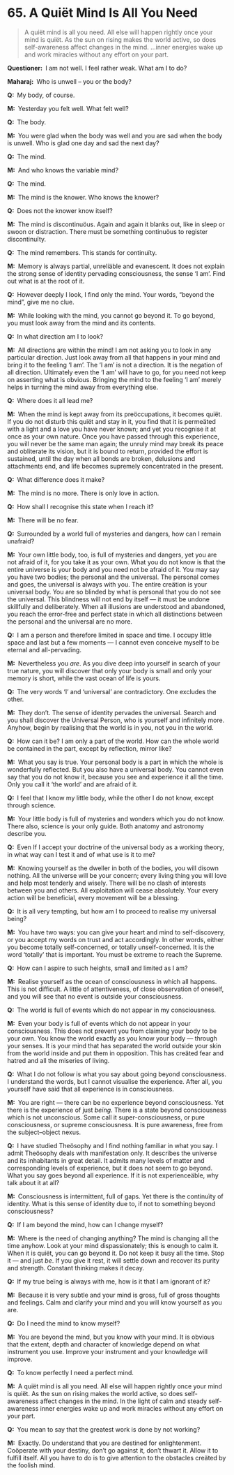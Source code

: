 # 65. A Quiët Mind Is All You Need

>A quiët mind is all you need. All else will happen rightly once your mind is quiët. As the sun on rising makes the world active, so does self-awareness affect changes in the mind. …inner energies wake up and work miracles without any effort on your part.

**Questioner:**&ensp;I am not well. I feel rather weak. What am I to do?

**Maharaj:**&ensp;Who is unwell – you or the body?

**Q:**&ensp;My body, of course.

**M:**&ensp;Yesterday you felt well. What felt well?

**Q:**&ensp;The body.

**M:**&ensp;You were glad when the body was well and you are sad when the body is unwell. Who is glad one day and sad the next day?

**Q:**&ensp;The mind.

**M:**&ensp;And who knows the variable mind?

**Q:**&ensp;The mind.

**M:**&ensp;The mind is the knower. Who knows the knower?

**Q:**&ensp;Does not the knower know itself?

**M:**&ensp;The mind is discontinuöus. Again and again it blanks out, like in sleep or swoon or distraction. There must be something continuöus to register discontinuïty.

**Q:**&ensp;The mind remembers. This stands for continuïty.

**M:**&ensp;Memory is always partial, unreliäble and evanescent. It does not explain the strong sense of identity pervading consciousness, the sense ‘I am’. Find out what is at the root of it.

**Q:**&ensp;However deeply I look, I find only the mind. Your words, “beyond the mind”, give me no clue.

**M:**&ensp;While looking with the mind, you cannot go beyond it. To go beyond, you must look away from the mind and its contents.

**Q:**&ensp;In what direction am I to look?

**M:**&ensp;All directions are within the mind! I am not asking you to look in any particular direction. Just look away from all that happens in your mind and bring it to the feeling ‘I am’. The ‘I am’ is not a direction. It is the negation of all direction. Ultimately even the ‘I am’ will have to go, for you need not keep on asserting what is obvious. Bringing the mind to the feeling ‘I am’ merely helps in turning the mind away from everything else.

**Q:**&ensp;Where does it all lead me?

**M:**&ensp;When the mind is kept away from its preöccupations, it becomes quiët. If you do not disturb this quiët and stay in it, you find that it is permeäted with a light and a love you have never known; and yet you recognise it at once as your own nature. Once you have passed through this experience, you will never be the same man again; the unruly mind may break its peace and obliterate its vision, but it is bound to return, provided the effort is sustained, until the day when all bonds are broken, delusions and attachments end, and life becomes supremely concentrated in the present.

**Q:**&ensp;What difference does it make?

**M:**&ensp;The mind is no more. There is only love in action.

**Q:**&ensp;How shall I recognise this state when I reach it?

**M:**&ensp;There will be no fear.

**Q:**&ensp;Surrounded by a world full of mysteries and dangers, how can I remain unafraid?

**M:**&ensp;Your own little body, too, is full of mysteries and dangers, yet you are not afraid of it, for you take it as your own. What you do not know is that the entire universe is your body and you need not be afraid of it. You may say you have two bodies; the personal and the universal. The personal comes and goes, the universal is always with you. The entire creätion is your universal body. You are so blinded by what is personal that you do not see the universal. This blindness will not end by itself — it must be undone skillfully and deliberately. When all illusions are understood and abandoned, you reach the error-free and perfect state in which all distinctions between the personal and the universal are no more.

**Q:**&ensp;I am a person and therefore limited in space and time. I occupy little space and last but a few moments — I cannot even conceive myself to be eternal and all-pervading.

**M:**&ensp;Nevertheless you *are*. As you dive deep into yourself in search of your true nature, you will discover that only your body is small and only your memory is short, while the vast ocean of life is yours.

**Q:**&ensp;The very words ‘I’ and ‘universal’ are contradictory. One excludes the other.

**M:**&ensp;They don’t. The sense of identity pervades the universal. Search and you shall discover the Universal Person, who is yourself and infinitely more. Anyhow, begin by realising that the world is in you, not you in the world.

**Q:**&ensp;How can it be? I am only a part of the world. How can the whole world be contained in the part, except by reflection, mirror like?

**M:**&ensp;What you say is true. Your personal body is a part in which the whole is wonderfully reflected. But you also have a universal body. You cannot even say that you do not know it, because you see and experience it all the time. Only you call it ‘the world’ and are afraid of it.

**Q:**&ensp;I feel that I know my little body, while the other I do not know, except through science.

**M:**&ensp;Your little body is full of mysteries and wonders which you do not know. There also, science is your only guide. Both anatomy and astronomy describe you.

**Q:**&ensp;Even If I accept your doctrine of the universal body as a working theory, in what way can I test it and of what use is it to me?

**M:**&ensp;Knowing yourself as the dweller in both of the bodies, you will disown nothing. All the universe will be your concern; every living thing you will love and help most tenderly and wisely. There will be no clash of interests between you and others. All exploitation will cease absolutely. Your every action will be beneficial, every movement will be a blessing.

**Q:**&ensp;It is all very tempting, but how am I to proceed to realise my universal being?

**M:**&ensp;You have two ways: you can give your heart and mind to self-discovery, or you accept my words on trust and act accordingly. In other words, either you become totally self-concerned, or totally unself-concerned. It is the word ‘totally’ that is important. You must be extreme to reach the Supreme.

**Q:**&ensp;How can I aspire to such heights, small and limited as I am?

**M:**&ensp;Realise yourself as the ocean of consciousness in which all happens. This is not difficult. A little of attentiveness, of close observation of oneself, and you will see that no event is outside your consciousness.

**Q:**&ensp;The world is full of events which do not appear in my consciousness.

**M:**&ensp;Even your body is full of events which do not appear in your consciousness. This does not prevent you from claiming your body to be your own. You know the world exactly as you know your body — through your senses. It is your mind that has separated the world outside your skin from the world inside and put them in opposition. This has creäted fear and hatred and all the miseries of living.

**Q:**&ensp;What I do not follow is what you say about going beyond consciousness. I understand the words, but I cannot visualise the experience. After all, you yourself have said that all experience is in consciousness.

**M:**&ensp;You are right — there can be no experience beyond consciousness. Yet there is the experience of just *beïng*. There is a state beyond consciousness which is not unconscious. Some call it super-consciousness, or pure consciousness, or supreme consciousness. It is pure awareness, free from the subject–object nexus.

**Q:**&ensp;I have studied Theösophy and I find nothing familiar in what you say. I admit Theösophy deals with manifestation only. It describes the universe and its inhabitants in great detail. It admits many levels of matter and corresponding levels of experience, but it does not seem to go beyond. What you say goes beyond all experience. If it is not experienceäble, why talk about it at all?

**M:**&ensp;Consciousness is intermittent, full of gaps. Yet there is the continuïty of identity. What is this sense of identity due to, if not to something beyond consciousness?

**Q:**&ensp;If I am beyond the mind, how can I change myself?

**M:**&ensp;Where is the need of changing anything? The mind is changing all the time anyhow. Look at your mind dispassionately; this is enough to calm it. When it is quiët, you can go beyond it. Do not keep it busy all the time. Stop it — and just *be*. If you give it rest, it will settle down and recover its purity and strength. Constant thinking makes it decay.

**Q:**&ensp;If my true beïng is always with me, how is it that I am ignorant of it?

**M:**&ensp;Because it is very subtle and your mind is gross, full of gross thoughts and feelings. Calm and clarify your mind and you will know yourself as you are.

**Q:**&ensp;Do I need the mind to know myself?

**M:**&ensp;You are beyond the mind, but you know with your mind. It is obvious that the extent, depth and character of knowledge depend on what instrument you use. Improve your instrument and your knowledge will improve.

**Q:**&ensp;To know perfectly I need a perfect mind.

**M:**&ensp;A quiët mind is all you need. All else will happen rightly once your mind is quiët. As the sun on rising makes the world active, so does self-awareness affect changes in the mind. In the light of calm and steady self-awareness inner energies wake up and work miracles without any effort on your part.

**Q:**&ensp;You mean to say that the greatest work is done by not working?

**M:**&ensp;Exactly. Do understand that you are destined for enlightenment. Coöperate with your destiny, don’t go against it, don’t thwart it. Allow it to fulfill itself. All you have to do is to give attention to the obstacles creäted by the foolish mind.